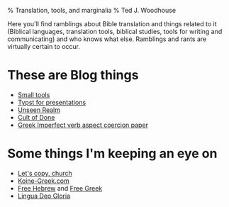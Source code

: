 % Translation, tools, and marginalia 
% Ted J. Woodhouse

Here you'll find ramblings about Bible translation and things related to it (Biblical languages, translation tools, biblical studies, tools for writing and communicating) and who knows what else. Ramblings and rants are virtually certain to occur.

# These are Blog things

* [Small tools](blog/post.html)
* [Typst for presentations](blog/slides.html)
* [Unseen Realm](blog/unseen.html)
* [Cult of Done](blog/cult-of-done.html)
* [Greek Imperfect verb aspect coercion paper](blog/coercion-paper.html)

# Some things I'm keeping an eye on

* [Let's copy, church](https://copy.church/)
* [Koine-Greek.com](https://koine-greek.com/)
* [Free Hebrew](https://freehebrew.online/) and [Free Greek](https://freegreek.online/)
* [Lingua Deo Gloria](https://www.linguadeogloria.com/)
